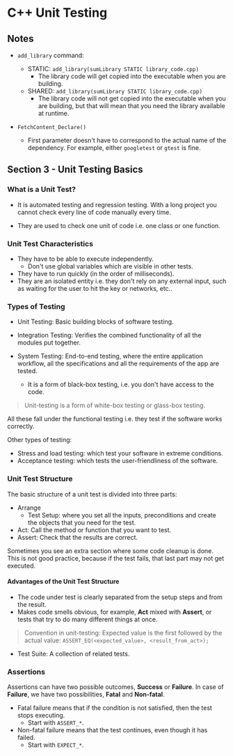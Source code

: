 # C++ Unit Testing

## Notes
* ```add_library``` command:
    * STATIC: ```add_library(sumLibrary STATIC library_code.cpp)```
        * The library code will get copied into the executable when you are building.
    * SHARED: ```add_library(sumLibrary STATIC library_code.cpp)```
        * The library code will not get copied into the executable when you are building, but that will mean that you need the library available at runtime.

* ```FetchContent_Declare()```
    * First parameter doesn't have to correspond to the actual name of the dependency. For example, either ```googletest``` or ```gtest``` is fine.

## Section 3 - Unit Testing Basics

### What is a Unit Test?

* It is automated testing and regression testing. With a long project you cannot check every line of code manually every time.

* They are used to check one unit of code i.e. one class or one function.

### Unit Test Characteristics

* They have to be able to execute independently.
    * Don't use global variables which are visible in other tests.
* They have to run quickly (in the order of milliseconds).
* They are an isolated entity i.e. they don't rely on any external input, such as waiting for the user to hit the key or networks, etc..

### Types of Testing

* Unit Testing: Basic building blocks of software testing.

* Integration Testing: Verifies the combined functionality of all the modules put together.

* System Testing: End-to-end testing, where the entire application workflow, all the specifications and all the requirements of the app are tested.
    * It is a form of black-box testing, i.e. you don't have access to the code.

> Unit-testing is a form of white-box testing or glass-box testing.

All these fall under the functional testing i.e. they test if the software works correctly.

Other types of testing:
* Stress and load testing: which test your software in extreme conditions.
* Acceptance testing: which tests the user-friendliness of the software.

### Unit Test Structure

The basic structure of a unit test is divided into three parts:
* Arrange
    * Test Setup: where you set all the inputs, preconditions and create the objects that you need for the test.
* Act: Call the method or function that you want to test.
* Assert: Check that the results are correct.

Sometimes you see an extra section where some code cleanup is done. This is not good practice, because if the test fails, that last part may not get executed.

#### Advantages of the Unit Test Structure
* The code under test is clearly separated from the setup steps and from the result.
* Makes code smells obvious, for example, **Act** mixed with **Assert**, or tests that try to do many different things at once.

> Convention in unit-testing: Expected value is the first followed by the actual value: ```ASSERT_EQ(<expected_value>, <result_from_act>);```

* Test Suite: A collection of related tests.

### Assertions

Assertions can have two possible outcomes, **Success** or **Failure**. In case of **Failure**, we have two possibilities, **Fatal** and **Non-fatal**.

* Fatal failure means that if the condition is not satisfied, then the test stops executing.
    * Start with ```ASSERT_*```.
* Non-fatal failure means that the test continues, even though it has failed.
    * Start with ```EXPECT_*```.
